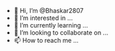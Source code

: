 - 👋 Hi, I’m @Bhaskar2807
- 👀 I’m interested in ...
- 🌱 I’m currently learning ...
- 💞️ I’m looking to collaborate on ...
- 📫 How to reach me ...

<!---
Bhaskar2807/Bhaskar2807 is a ✨ special ✨ repository because its `README.md` (this file) appears on your Github profile.
You can click the Preview link to take a look at your changes.
--->
